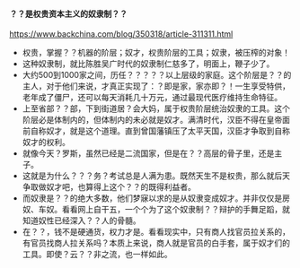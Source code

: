 #### ？？是权贵资本主义的奴隶制？？
https://www.backchina.com/blog/350318/article-311311.html
- 权贵，掌握？？机器的阶层；奴才，权贵阶层的工具；奴隶，被压榨的对象！
- 这种奴隶制，就比陈胜吴广时代的奴隶制仁慈多了，明面上，鞭子少了。
- 大约500到1000家之间，历任？？？？？以上层级的家庭。这个阶层是？？的主人，对于他们来说，才真正实现了：？即是家，家亦即？！一生享受特供，老年成了僵尸，还可以每天消耗几十万元，通过最现代医疗维持生命特征。
- 上至省部？？部，下到街道居？会大妈，属于权贵阶层统治奴隶的工具。这个阶层必是体制内的，但体制内的未必就是奴才。满清时代，汉臣不得在皇帝面前自称奴才，就是这个道理。直到曾国藩镇压了太平天国，汉臣才争取到自称奴才的权利。
- 就像今天？罗斯，虽然已经是二流国家，但是在？？高层的骨子里，还是主子。
- 这就是为什么？？？务？考试总是人满为患。既然天生不是权贵，那么就后天争取做奴才吧，也算得上这个？？的既得利益者。
- 而奴隶是？？的绝大多数，他们梦寐以求的是从奴隶变成奴才。并非仅仅是房奴、车奴。看看网上自干五，一个个为了这个奴隶制？？辩护的手舞足蹈，就知道奴性已经深入？？人的骨髓。
- 在？？，钱不是硬通货，权力才是。看看现实中，只有商人找官员拉关系的，有官员找商人拉关系吗？本质上来说，商人就是官员的白手套，属于奴才们的工具。即使？云？？非之流，也一样如此。
